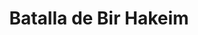 ﻿---
title: "Batalla de Bir Hakeim"
permalink: periodes_980.html
layout: periode
dataInici: 1942-05-26
dataFi: 1942-06-11
sidebar: periodes
pares:
  - id: 660
    title: "Guerra del desierto"
    dataInici: "(1940-06-11)"
    dataFi: "(1943-02-04)"

fills:
jocsPrincipals:
  - title: "No Question of Surrender"
    bggId: 36297
    dataInici: 
    dataFi: 

jocsEscenaris:
jocsEpoca:
jocsEpocaEscenaris:
---
